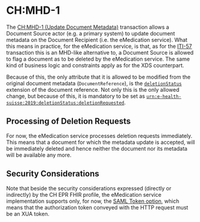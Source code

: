 # CH:MHD-1

The [CH:MHD-1 (Update Document Metadata)](https://fhir.ch/ig/ch-epr-fhir/ch-mhd-1.html) transaction allows a Document Source actor (e.g. a primary system) to update document metadata on the Document Recipient (i.e. the eMedication service). What this means in practice, for the eMedication service, is that, as for the [ITI-57](iti57.html) transaction this is an MHD-like alternative to, a Document Source is allowed to flag a document as to be deleted by the eMedication service. The same kind of business logic and constraints apply as for the XDS counterpart.

Because of this, the only attribute that it is allowed to be modified from the original document metadata (`DocumentReference`), is the [`deletionStatus`](https://fhir.ch/ig/ch-epr-fhir/StructureDefinition-ch-mhd-documentreference-comprehensive-definitions.html#DocumentReference.extension:deletionStatus) extension of the document reference. Not only this is the only allowed change, but because of this, it is mandatory to be set as [`urn:e-health-suisse:2019:deletionStatus:deletionRequested`](https://fhir.ch/ig/ch-term/3.1.0/CodeSystem-2.16.756.5.30.1.127.3.10.18.html#2.16.756.5.30.1.127.3.10.18-urn.58e-health-suisse.582019.58deletionStatus.58deletionRequested).

## Processing of Deletion Requests

For now, the eMedication service processes deletion requests immediately. This means that a document for which the metadata update is accepted, will be immediately deleted and hence neither the document nor its metadata will be available any more.

## Security Considerations

Note that beside the security considerations expressed (directly or indirectly) by the CH EPR FHIR profile, the eMedication service implementation supports only, for now, the [SAML Token option](https://profiles.ihe.net/ITI/IUA/#342-iua-actor-options), which means that the authorization token conveyed with the HTTP request must be an XUA token.
